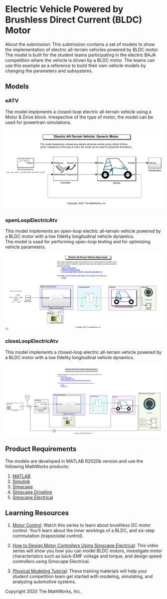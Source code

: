 # Electric Vehicle Powered by Brushless Direct Current (BLDC) Motor

About the submission:
This submission contains a set of models to show the implementation of electric all-terrain vehicles powered by BLDC motor. 
The model is built for the student teams participating in the electric BAJA competition where the vehicle is driven by a BLDC motor. 
The teams can use this example as a reference to build their own vehicle models by changing the parameters and subsystems. 



## Models

### eATV
The model implements a closed-loop electric all-terrain vehicle using a Motor & Drive block. Irrespective of the type of motor, the model can be used for powertrain simulations. 

![alt text](<Models/1_Generic_Motor/Images for Git/vehicleModel.PNG>)

### openLoopElectricAtv
This model implements an open-loop electric all-terrain vehicle powered by a BLDC motor with a low fidelity longitudinal vehicle dynamics.  
The model is used for performing open-loop testing and for optimizing vehicle parameters. 

![alt text](<Models/2_BLDC_Motor/Images for Git/bldcOpenVehicleModel.PNG>)

### closeLoopElectricAtv
This model implements a closed-loop electric all-terrain vehicle powered by a BLDC motor with a low fidelity longitudinal vehicle dynamics.

![alt text](<Models/2_BLDC_Motor/Images for Git/bldcClosedVehicleModel.PNG>)

## Product Requirements

The models are developed in MATLAB R2020b version and use the following MathWorks products:
1. [MATLAB](https://www.mathworks.com/products/matlab)
2. [Simulink](https://www.mathworks.com/products/simulink)
3. [Simscape](https://www.mathworks.com/products/simscape)
4. [Simscape Driveline](https://www.mathworks.com/products/simscape-driveline)
5. [Simscape Electrical](https://www.mathworks.com/products/simscape-electrical)

## Learning Resources
1. [Motor Control](https://www.mathworks.com/videos/series/brushless-dc-motors): Watch this series to learn about brushless DC motor control. 
You’ll learn about the inner workings of a BLDC, and six-step commutation (trapezoidal control).


2. [How to Design Motor Controllers Using Simscape Electrical](https://www.mathworks.com/videos/series/how-to-design-motor-controllers-using-simscape-electrical): This video series will show you how you can model BLDC motors, 
investigate motor characteristics such as back-EMF voltage and torque, and design speed controllers using Simscape Electrical.


3. [Physical Modeling Tutorial](https://www.mathworks.com/videos/series/student-competition-physical-modeling-training-107490): These training materials will help your student competition team get started with modeling, 
simulating, and analyzing automotive systems.

Copyright 2020 The MathWorks, Inc.
